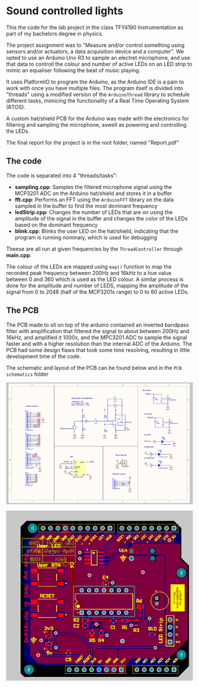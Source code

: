 # Sound controlled lights

This the code for the lab project in the class TFY4190 Instrumentation as part of my bachelors degree in physics. 

The project assignment was to "Measure and/or control something using sensors and/or actuators, a data acquisition device and a computer". We opted to use an Arduino Uno R3 to sample an electret microphone, and use that data to controll the colour and number of active LEDs on an LED strip to mimic an equaliser following the beat of music playing. 

It uses PlatformIO to program the Arduino, as the Arduino IDE is a pain to work with once you have multiple files. The program itself is divided into "threads" using a modified version of the `ArduinoThread` library to schedule different tasks, mimicing the functionality of a Real Time Operating System (RTOS). 

A custom hat/shield PCB for the Arduino was made with the electronics for filtering and sampling the microphone, aswell as powering and controlling the LEDs. 

The final report for the project is in the root folder, named "Report.pdf"

## The code

The code is separated into 4 "threads/tasks":
* **sampling.cpp**: Samples the filtered microphone signal using the MCP3201 ADC on the Arduino hat/shield and stores it in a buffer
* **fft.cpp**: Performs an FFT using the `ArduinoFFT` library on the data sampled in the buffer to find the most dominant frequency
* **ledStrip.cpp**: Changes the number of LEDs that are on using the amplitude of the signal in the buffer and changes the color of the LEDs based on the dominant frequency
* **blink.cpp**: Blinks the user LED on the hat/shield, indicating that the program is running nominaly, which is used for debugging

Theese are all run at given frequencies by the `ThreadController` through **main.cpp**. 

The colour of the LEDs are mapped using `map()` function to map the recorded peak frequency between 200Hz and 16kHz to a hue value between 0 and 360 which is used as the LED colour. A similar process is done for the amplitude and number of LEDS, mapping the amplitude of the signal from 0 to 2048 (half of the MCP3201s range) to 0 to 60 active LEDs. 

## The PCB

The PCB made to sit on top of the arduino contained an inverted bandpass filter with amplification that filtered the signal to about between 200Hz and 16kHz, and amplified it 1000x, and the MPC3201 ADC to sample the signal faster and with a higher resolution than the internal ADC of the Arduino. The PCB had some design flaws that took some time resolving, resulting in little development time of the code. 

The schematic and layout of the PCB can be found below and in the `PCB schematics` folder

![PCB schematic](https://github.com/Hab3925/sound-controlled-lights/blob/main/PCB%20schematics/Schematic.png)

![PCB layout](https://github.com/Hab3925/sound-controlled-lights/blob/main/PCB%20schematics/layout.png)